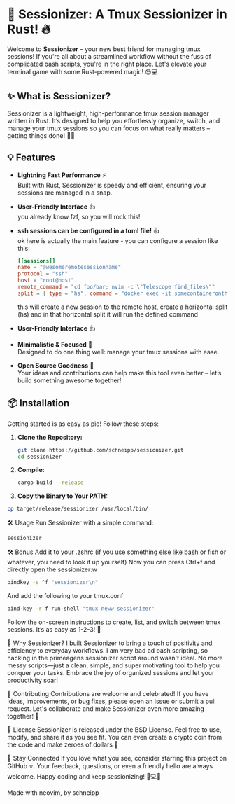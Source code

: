 # 🚀 Sessionizer: A Tmux Sessionizer in Rust! 🔥

Welcome to **Sessionizer** – your new best friend for managing tmux sessions! If you're all about a streamlined workflow without the fuss of complicated bash scripts, you're in the right place. Let's elevate your terminal game with some Rust-powered magic! 😎💻

## ✨ What is Sessionizer?

Sessionizer is a lightweight, high-performance tmux session manager written in Rust. It’s designed to help you effortlessly organize, switch, and manage your tmux sessions so you can focus on what really matters – getting things done! 🚀💡

## 💡 Features

- **Lightning Fast Performance** ⚡  
  Built with Rust, Sessionizer is speedy and efficient, ensuring your sessions are managed in a snap.

- **User-Friendly Interface** 👍  
  you already know fzf, so you will rock this!

- **ssh sessions can be configured in a toml file!** 👍  
  ok here is actually the main feature - you can configure a session like this:

  ```toml
  [[sessions]]
  name = "awesomeremotesessionname"
  protocol = "ssh"
  host = "root@host"
  remote_command = "cd foo/bar; nvim -c \"Telescope find_files\""
  split = { type = "hs", command = "docker exec -it somecontainerontheremotehost tail -f /var/log/apache2/*.log" }
  ```

  this will create a new session to the remote host, create a horizontal split (hs) and in that horizontal split it will run the defined command

- **User-Friendly Interface** 👍  
  
- **Minimalistic & Focused** 🎯  
  Designed to do one thing well: manage your tmux sessions with ease.

- **Open Source Goodness** 🤝  
  Your ideas and contributions can help make this tool even better – let’s build something awesome together!

## 📦 Installation

Getting started is as easy as pie! Follow these steps:

1. **Clone the Repository:**

   ```bash
   git clone https://github.com/schneipp/sessionizer.git
   cd sessionizer
2. **Compile:**

   ```bash
   cargo build --release
   ```

3. **Copy the Binary to Your PATH:**

  ```bash
  cp target/release/sessionizer /usr/local/bin/
```

🛠️ Usage
Run Sessionizer with a simple command:

```bash
sessionizer
```

🛠️ Bonus
Add it to your .zshrc (if you use something else like bash or fish or whatever, you need to look it up yourself)
Now you can press Ctrl+f and directly open the sessionizer:w

```bash .zshrc
bindkey -s ^f "sessionizer\n"
```

And add the following to your tmux.conf

```bash .tmux.conf
bind-key -r f run-shell "tmux neww sessionizer"
```

Follow the on-screen instructions to create, list, and switch between tmux sessions. It’s as easy as 1-2-3! 💯

🎯 Why Sessionizer?
I built Sessionizer to bring a touch of positivity and efficiency to everyday workflows. I am very bad ad bash scripting, so hacking in the primeagens sessionizer script around wasn't ideal. No more messy scripts—just a clean, simple, and super motivating tool to help you conquer your tasks. Embrace the joy of organized sessions and let your productivity soar!

🤗 Contributing
Contributions are welcome and celebrated! If you have ideas, improvements, or bug fixes, please open an issue or submit a pull request. Let's collaborate and make Sessionizer even more amazing together! 🌟

📄 License
Sessionizer is released under the BSD License. Feel free to use, modify, and share it as you see fit. You can even create a crypto coin from the code and make zeroes of dollars 📝

🙌 Stay Connected
If you love what you see, consider starring this project on GitHub ⭐. Your feedback, questions, or even a friendly hello are always welcome. Happy coding and keep sessionizing! 🚀💻✨

Made with neovim, by schneipp
